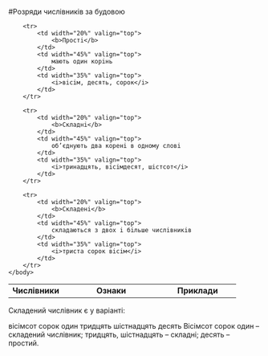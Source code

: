 #Розряди числiвникiв за будовою



<table style="width: 90%;" align="center">
    <body>
        <tr>  
            <td width="20%" align="center" valign="top">
                <b>Числiвники</b>
            </td>
            <td width="45%" align="center" valign="top">
                <b>Ознаки</b>
            </td> 
            <td width="35%" align="center" valign="top">
                <b>Приклади</b>
            </td>                    
        </tr>

        <tr>
            <td width="20%" valign="top">
                <b>Простi</b>
            </td>  
            <td width="45%" valign="top">
                мають один корiнь
            </td>
            <td width="35%" valign="top">
                <i>вiсiм, десять, сорок</i>
            </td>                 
        </tr>

        <tr>
            <td width="20%" valign="top">
                <b>Складнi</b>
            </td>  
            <td width="45%" valign="top">
                об’єднують два коренi в одному словi
            </td>
            <td width="35%" valign="top">
                <i>тринадцять, вiсiмдесят, шiстсот</i>
            </td>                 
        </tr>

        <tr>
            <td width="20%" valign="top">
                <b>Складенi</b>
            </td>  
            <td width="45%" valign="top">
                складаються з двох i бiльше числiвникiв
            </td>
            <td width="35%" valign="top">
                <i>триста сорок вiсiм</i>
            </td>                 
        </tr>        
    </body>
</table>

<quiz> 
    <question>
       <p>Складений числівник є у варіанті:</p>
           <answer correct>вісімсот сорок один</answer>
           <answer>тридцять</answer>
           <answer>шістнадцять</answer>
           <answer>десять</answer>
      <explanation>
Вісімсот сорок один – складений числівник; тридцять, шістнадцять – складні; десять – простий.
</explanation>
    </question>
</quiz> 
